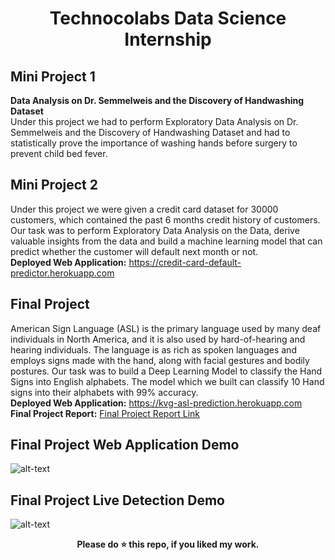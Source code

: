 <div align="center">
  
# Technocolabs Data Science Internship
</div>

## Mini Project 1
<b>Data Analysis on Dr. Semmelweis and the Discovery of Handwashing Dataset</b><br>
Under this project we had to perform Exploratory Data Analysis on Dr. Semmelweis and the Discovery of Handwashing Dataset and had to statistically prove the importance of washing hands before surgery to prevent child bed fever.

## Mini Project 2
Under this project we were given a credit card dataset for 30000 customers, which contained the past 6 months credit history of customers. Our task was to perform Exploratory Data Analysis on the Data, derive valuable insights from the data and build a machine learning model that can predict whether the customer will default next month or not.<br>
<b>Deployed Web Application:</b>  https://credit-card-default-predictor.herokuapp.com

## Final Project
American Sign Language (ASL) is the primary language used by many deaf individuals in North America, and it is also used by hard-of-hearing and hearing individuals. The language is as rich as spoken languages and employs signs made with the hand, along with facial gestures and bodily postures. Our task was to build a Deep Learning Model to classify the Hand Signs into English alphabets. The model which we built can classify 10 Hand signs into their alphabets with 99% accuracy.<br>
<b>Deployed Web Application:</b> https://kvg-asl-prediction.herokuapp.com <br>
<b>Final Project Report:</b> [Final Project Report Link](https://github.com/venugopalkadamba/Technocolabs-Data-Science-Internship/blob/master/FINAL%20PROJECT%20REPORT.pdf)

## Final Project Web Application Demo
![alt-text](https://github.com/venugopalkadamba/Technocolabs-Data-Science-Internship/blob/master/Final%20Project/Final_Video.gif)


## Final Project Live Detection Demo
![alt-text](https://github.com/venugopalkadamba/Technocolabs-Data-Science-Internship/blob/master/ASL_Detection.gif)

<div align="center">
  <b>Please do ⭐ this repo, if you liked my work.</b>
</div>
